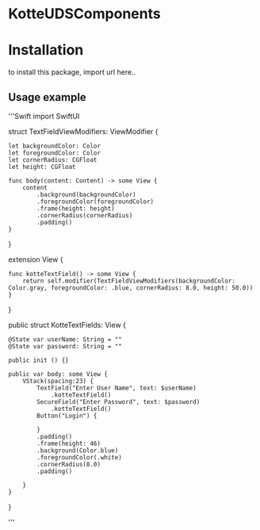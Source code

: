 # KotteUDSComponents

# Installation

to install this package, import url here..

## Usage example

'''Swift
import SwiftUI

struct TextFieldViewModifiers: ViewModifier {
    
    let backgroundColor: Color
    let foregroundColor: Color
    let cornerRadius: CGFloat
    let height: CGFloat
    
    func body(content: Content) -> some View {
        content
            .background(backgroundColor)
            .foregroundColor(foregroundColor)
            .frame(height: height)
            .cornerRadius(cornerRadius)
            .padding()
    }
}

extension View {
    
    func kotteTextField() -> some View {
        return self.modifier(TextFieldViewModifiers(backgroundColor: Color.gray, foregroundColor: .blue, cornerRadius: 8.0, height: 50.0))
    }
}


public struct KotteTextFields: View {
    
    @State var userName: String = ""
    @State var password: String = ""
    
    public init () {}
    
    public var body: some View {
        VStack(spacing:23) {
            TextField("Enter User Name", text: $userName)
                .kotteTextField()
            SecureField("Enter Password", text: $password)
                .kotteTextField()
            Button("Login") {
                
            }
            .padding()
            .frame(height: 46)
            .background(Color.blue)
            .foregroundColor(.white)
            .cornerRadius(8.0)
            .padding()
            
        }
    }
}

'''
